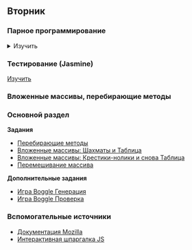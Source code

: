 ## Вторник


### Парное программирование
<details>

<summary>
Изучить
</summary>

https://habr.com/ru/post/151563/  

**Инструкция**
1. Работать в 1 форке репозитория. Напарника нужно добавить в Colloboratos репозитория.
1. Роли меняются по таймеру каждые 30 минут
1. Использовать 1 компьютер (второй нужно выключить, иначе можно уйти в соло-групповую работу) и монитор
1. Договариваться о времени обеда. В это время не работать по одиночке, а ждать напарника.
1. Менять роли Драйвера и Навигатора
1. *В конце парного программирования дать обратную связь что стоит улучшить в следующий раз.*

**Преимущества парного программирования:**
1. **Обмен опытом:** Часто бывает, что сидя в паре вы узнаете про пару новых горячих клавиш, интересные утилиты для ускорения работы. В любом случае, наблюдая за тем, как программируют другие вы сами постоянно учитесь.
1. **Знания о системе:** Постоянная смена пар способствует распространению знаний о разных частях системы внутри команды. Это дает возможность понимать как система развивается, улучшать дизайн системы, не дублировать логику.
1. **Коллективное владение кодом:** Когда все участвуют в написании всех частей системы, то не может идти речи о персональном владении классом или сборкой.
1. **Наставничество:** Все мы когда-то начинали программировать. Как показала практика самое простое вливание в проект происходит в процессе парного программирования.
1. **Больше общения:** Общение внутри команды помогает выстраивать доверительные отношения. Стендапы и ретроспективы добавляют в общения в повседневную работу, но это не сравнить с возможностями парного программирования.
1. **Стандарты кодирования:** Сидя в паре, постоянно передавая клавиатуру и меняя пары, программисты распространяют знания о том, какие стандарты кодирования приняты на проекте. Вам уже не понадобится прикручивать автоматические инструменты для проверки качества кода.
1. **Улучшение дисциплины:** Сидя в паре, хочется показать свою заинтересованность и уровень подготовки партнеру. И довольно трудно временно переключиться на соц. сети, чтобы полистать последние забавные картинки.
1. **Сопряжение потока:** Один программист спрашивает у другого «Что мы сейчас решаем?» и они оба начинают погружаться в задачу. Такой подход может приводить к сопряжению состояния потока, что увеличивает продуктивность в разы.
1. **Меньше прерываний:** В паре вам приходится меньше прерываться на сторонние факторы, т.к. время двух человек ценнее, чем одного, их работа становится в 2 раза дороже.

**Анти-паттерны**
1. **Наблюдай за Мастером:** Это происходит, когда в паре есть программист, который считает (или даже является) гуру в своей области. Вопросы менее опытного разработчика о коде, который генерируется Мастером, не получают ответа. Возможен вариант, когда его постоянно посылают почитать в Google. Мастер не спешит отдавать клавиатуру напарнику, а когда тот добирается до нее, Мастер теряет всякий интерес к процессу.
1. **Диктатор:** Один из разработчиков в паре всегда занимает жесткую ультимативную позицию по поводу всех решений, которые касаются текущих задач. В такой ситуации не может идти речи о взаимной помощи или обучении в паре.
1. **Сходи за кофе:** Пара садится за компьютер. Один из разработчиков берет клавиатуру и начинает писать код. Говорит напарнику: «Пока я пишу код, ты сходи и налей нам кофе». Это нарушает базовую идею о взаимной вовлеченности программистов в процесс.
1. **Молчаливые партнеры:** Напарники не общаются друг с другом и не комментируют свои действия и решения по ходу работы. При отсутствии обратной связи смысл пары теряется.
1. **Разделение задач за одним столом:** Программисты садятся в пару, берут два компьютера за одним столом (настольный и ноутбук) и начинают параллельно работать.
1. **Неудобно сидеть:** Самая частая причина усталости при работе в паре — неудобное положение клавиатуры и монитора для того, кто сейчас «водитель». Когда клавиатура переходит от одного программиста к другому, получивший ее не перемещается в центр стола, а нагибается к клавиатуре, тем самым создавая себе трудности при работе.
1. **Партнер занят своим делом:** Один из партнеров во время работы в паре отдаляется от места работы, проверяет свою почту и т.д.
1. **Свои настройки окружения:** Каждый раз, когда управление переходит от одного партнера к другому, начинается перенастройка окружения: закладок, шрифта и т.д.
1. **Свой стиль:** Каждый из партнеров придерживается своих стандартов кодирования, что вызывается бурные дискуссии и ужасно отформатированный код.

</details>


### Тестирование (Jasmine)

[Изучить](../../../../manuals/blob/master/jasmine.md)

### Вложенные массивы, перебирающие методы
### Основной раздел

**Задания**
- [Перебирающие методы](../../../../core-js-enumerable-methods)
- [Вложенные массивы: Шахматы и Таблица](../../../../core-js-nested-arrays-chess)
- [Вложенные массивы: Крестики-нолики и снова Таблица](../../../../core-js-nested-arrays-tic-tac-toe)
- [Перемешивание массива](../../../../shuffle-challenge)


**Дополнительные задания**
- [Игра Boggle Генерация](../../../../extra-nested-arrays-boggle-1-board-generation)
- [Игра Boggle Проверка](../../../../extra-nested-arrays-boggle-2-word-checker)

### Вспомогательные источники

- [Документация Mozilla](https://developer.mozilla.org/ru/docs/Web/JavaScript)
- [Интерактивная шпаргалка JS](https://htmlcheatsheet.com/js)
